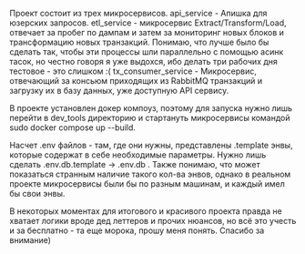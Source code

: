 Проект состоит из трех микросервисов.
api_service - Апишка для юзерских запросов.
etl_service - микросервис Extract/Transform/Load, отвечает за пробег по дампам и затем за мониторинг новых блоков и трансформацию новых транзакций. 
              Понимаю, что лучше было бы сделать так, чтобы эти процессы шли параллельно с помощью асинк тасок, но честно говоря я уже выдохся, ибо делать три рабочих дня тестовое - это слишком :(
tx_consumer_service - Микросервис, отвечающий за консьюм приходящих из RabbitMQ транзакций и загрузку их в базу данных, уже доступную API сервису.

В проекте установлен докер компоуз, поэтому для запуска нужно лишь перейти в dev_tools директорию и стартануть микросервисы командой sudo docker compose up --build.

Насчет .env файлов - там, где они нужны, представлены .template энвы, которые содержат в себе необходимые параметры. Нужно лишь сделать .env.db.template -> .env.db .
Также понимаю, что может показаться странным наличие такого кол-ва энвов, однако в реальном проекте микросервисы были бы по разным машинам, и каждый имел бы свои энвы.

В некоторых моментах для итогового и красивого проекта правда не хватает логики вроде дед леттеров и прочих нюансов, но всё это учесть и за бесплатно - та еще морока, прошу меня понять.
Спасибо за внимание)
